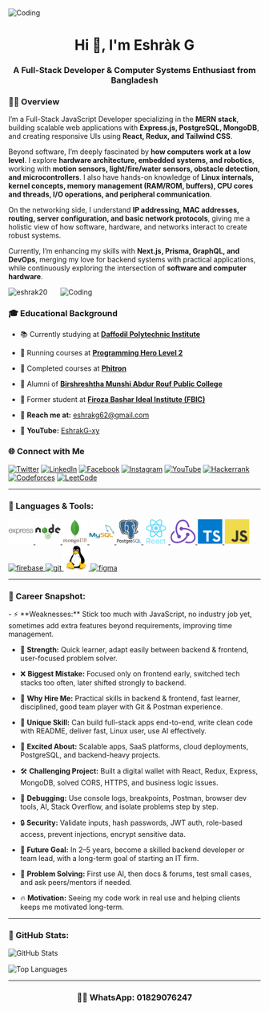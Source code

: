 <img align="center" alt="Coding" width="100%" height="400" src="https://i.ibb.co.com/j2bR9xC/Eshrak-G.gif">

<h1 align="center">Hi 👋, I'm Eshràk G</h1>
<h3 align="center">A Full-Stack Developer & Computer Systems Enthusiast from Bangladesh</h3>

### 👨‍🎓 Overview
I’m a Full-Stack JavaScript Developer specializing in the **MERN stack**, building scalable web applications with **Express.js, PostgreSQL, MongoDB**, and creating responsive UIs using **React, Redux, and Tailwind CSS**.  

Beyond software, I’m deeply fascinated by **how computers work at a low level**. I explore **hardware architecture, embedded systems, and robotics**, working with **motion sensors, light/fire/water sensors, obstacle detection, and microcontrollers**. I also have hands-on knowledge of **Linux internals, kernel concepts, memory management (RAM/ROM, buffers), CPU cores and threads, I/O operations, and peripheral communication**.  

On the networking side, I understand **IP addressing, MAC addresses, routing, server configuration, and basic network protocols**, giving me a holistic view of how software, hardware, and networks interact to create robust systems.
 

Currently, I’m enhancing my skills with **Next.js, Prisma, GraphQL, and DevOps**, merging my love for backend systems with practical applications, while continuously exploring the intersection of **software and computer hardware**.  
 




<img align="right" alt="Coding" width="400" src="https://media0.giphy.com/media/v1.Y2lkPTc5MGI3NjExOHhldG9vMDZ1NWRuNnZhaDlsMXY5MmJpdmViY3J1b3JweTc1ZDFqeCZlcD12MV9naWZzX3NlYXJjaCZjdD1n/bGgsc5mWoryfgKBx1u/giphy.webp">

<p align="left"> <img src="https://komarev.com/ghpvc/?username=eshrak20&label=Profile%20views&color=0e75b6&style=flat" alt="eshrak20" /> </p>

### 🎓 Educational Background  
- 📚 Currently studying at **[Daffodil Polytechnic Institute](https://dpi.ac/)**  
- 📗 Running courses at  **[Programming Hero Level 2](https://web.programming-hero.com/home/level2)**  
- 📘 Completed courses at **[Phitron](https://phitron.io/)**  
- 📙 Alumni of **[Birshreshtha Munshi Abdur Rouf Public College](https://www.abdurroufcollege.ac.bd/)**  
- 📕 Former student at **[Firoza Bashar Ideal Institute (FBIC)](https://fbic.edu.bd/)**  

- 📩 **Reach me at:** [eshrakg62@gmail.com](mailto:eshrakg62@gmail.com)  
- 🎥 **YouTube:** [EshrakG-xy](https://www.youtube.com/@EshrakG-xy)  




### 🌐 Connect with Me  
<p align="left">
<a href="https://twitter.com/eshrak_g46198" target="blank"><img src="https://img.shields.io/badge/Twitter-1DA1F2?logo=twitter&logoColor=white" alt="Twitter"/></a>
<a href="https://linkedin.com/in/eshrak-g-2967a9278" target="blank"><img src="https://img.shields.io/badge/LinkedIn-0077B5?logo=linkedin&logoColor=white" alt="LinkedIn"/></a>
<a href="https://www.facebook.com/eshrakg62" target="blank"><img src="https://img.shields.io/badge/Facebook-1877F2?logo=facebook&logoColor=white" alt="Facebook"/></a>
<a href="https://instagram.com/eshrakg62" target="blank"><img src="https://img.shields.io/badge/Instagram-E4405F?logo=instagram&logoColor=white" alt="Instagram"/></a>
<a href="https://www.youtube.com/@EshrakG-xy" target="blank"><img src="https://img.shields.io/badge/YouTube-FF0000?logo=youtube&logoColor=white" alt="YouTube"/></a>
<a href="https://www.hackerrank.com/eshrakg62" target="blank"><img src="https://img.shields.io/badge/Hackerrank-00EA64?logo=hackerrank&logoColor=white" alt="Hackerrank"/></a>
<a href="https://codeforces.com/profile/eshrak_2004" target="blank"><img src="https://img.shields.io/badge/Codeforces-1F8ACB?logo=codeforces&logoColor=white" alt="Codeforces"/></a>
<a href="https://leetcode.com/eshrak_g" target="blank"><img src="https://img.shields.io/badge/LeetCode-FFA116?logo=leetcode&logoColor=white" alt="LeetCode"/></a>
</p>

---

<h3 align="left">📌 Languages & Tools:</h3>
<p align="left">
  <!-- Backend -->
  <a href="https://expressjs.com" target="  " rel="noreferrer">
    <img src="https://raw.githubusercontent.com/devicons/devicon/master/icons/express/express-original-wordmark.svg" alt="express" width="50" height="50"/>
  </a>
  <a href="https://nodejs.org" target="  " rel="noreferrer">
    <img src="https://raw.githubusercontent.com/devicons/devicon/master/icons/nodejs/nodejs-original-wordmark.svg" alt="nodejs" width="50" height="50"/>
  </a>
  <a href="https://www.mongodb.com/" target="  " rel="noreferrer">
    <img src="https://raw.githubusercontent.com/devicons/devicon/master/icons/mongodb/mongodb-original-wordmark.svg" alt="mongodb" width="50" height="50"/>
  </a>
  <a href="https://www.mysql.com/" target="  " rel="noreferrer">
    <img src="https://raw.githubusercontent.com/devicons/devicon/master/icons/mysql/mysql-original-wordmark.svg" alt="mysql" width="50" height="50"/>
  </a>
  <a href="https://www.postgresql.org" target="  " rel="noreferrer">
    <img src="https://raw.githubusercontent.com/devicons/devicon/master/icons/postgresql/postgresql-original-wordmark.svg" alt="postgresql" width="50" height="50"/>
  </a>
  
  <!-- Frontend -->
  <a href="https://reactjs.org/" target="  " rel="noreferrer">
    <img src="https://raw.githubusercontent.com/devicons/devicon/master/icons/react/react-original-wordmark.svg" alt="react" width="50" height="50"/>
  </a>
  <a href="https://redux.js.org" target="  " rel="noreferrer">
    <img src="https://raw.githubusercontent.com/devicons/devicon/master/icons/redux/redux-original.svg" alt="redux" width="50" height="50"/>
  </a>
  <a href="https://www.typescriptlang.org/" target="  " rel="noreferrer">
    <img src="https://raw.githubusercontent.com/devicons/devicon/master/icons/typescript/typescript-original.svg" alt="typescript" width="50" height="50"/>
  </a>
  <a href="https://developer.mozilla.org/en-US/docs/Web/JavaScript" target="  " rel="noreferrer">
    <img src="https://raw.githubusercontent.com/devicons/devicon/master/icons/javascript/javascript-original.svg" alt="javascript" width="50" height="50"/>
  </a>

  <!-- Tools -->
  <a href="https://firebase.google.com/" target="  " rel="noreferrer">
    <img src="https://www.vectorlogo.zone/logos/firebase/firebase-icon.svg" alt="firebase" width="50" height="50"/>
  </a>
  <a href="https://git-scm.com/" target="  " rel="noreferrer">
    <img src="https://www.vectorlogo.zone/logos/git-scm/git-scm-icon.svg" alt="git" width="50" height="50"/>
  </a>
  <a href="https://www.linux.org/" target="  " rel="noreferrer">
    <img src="https://raw.githubusercontent.com/devicons/devicon/master/icons/linux/linux-original.svg" alt="linux" width="50" height="50"/>
  </a>
  <a href="https://www.figma.com/" target="  " rel="noreferrer">
    <img src="https://www.vectorlogo.zone/logos/figma/figma-icon.svg" alt="figma" width="50" height="50"/>
  </a>
</p>


---



<h3 align="left">📌 Career Snapshot:</h3>
- ⚡ **Weaknesses:** Stick too much with JavaScript, no industry job yet, sometimes add extra features beyond requirements, improving time management.  

- 🌊 **Strength:** Quick learner, adapt easily between backend & frontend, user-focused problem solver.  

- ❌ **Biggest Mistake:** Focused only on frontend early, switched tech stacks too often, later shifted strongly to backend.  

- 💼 **Why Hire Me:** Practical skills in backend & frontend, fast learner, disciplined, good team player with Git & Postman experience.  

- 🌟 **Unique Skill:** Can build full-stack apps end-to-end, write clean code with README, deliver fast, Linux user, use AI effectively.  

- 🚀 **Excited About:** Scalable apps, SaaS platforms, cloud deployments, PostgreSQL, and backend-heavy projects.  

- 🛠️ **Challenging Project:** Built a digital wallet with React, Redux, Express, MongoDB, solved CORS, HTTPS, and business logic issues.  

- 🐞 **Debugging:** Use console logs, breakpoints, Postman, browser dev tools, AI, Stack Overflow, and isolate problems step by step.  

- 🔒 **Security:** Validate inputs, hash passwords, JWT auth, role-based access, prevent injections, encrypt sensitive data.  

- 🎯 **Future Goal:** In 2–5 years, become a skilled backend developer or team lead, with a long-term goal of starting an IT firm.  

- 🧩 **Problem Solving:** First use AI, then docs & forums, test small cases, and ask peers/mentors if needed.  

- 🔥 **Motivation:** Seeing my code work in real use and helping clients keeps me motivated long-term.  

---

<!-- 📌
### 📊  -->
<h3 align="left">📌 GitHub Stats:</h3>

<p>&nbsp;<img align="left" src="https://github-readme-stats.vercel.app/api?username=eshrak20&show_icons=true&locale=en&theme=dark" alt="GitHub Stats"/></p>  
<p><img align="center" src="https://github-readme-stats.vercel.app/api/top-langs?username=eshrak20&show_icons=true&locale=en&layout=compact&theme=dark" alt="Top Languages"/></p>  




---

<h3 align="center"> 🤙🏼 WhatsApp: 01829076247</h3>
